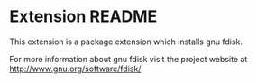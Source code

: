 # Extension README

This extension is a package extension which installs gnu fdisk.

For more information about gnu fdisk visit the project website at
http://www.gnu.org/software/fdisk/

